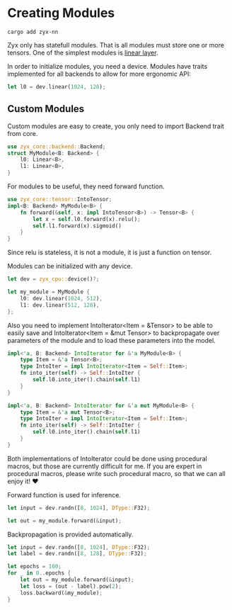 # Creating Modules

```shell
cargo add zyx-nn
```

Zyx only has statefull modules. That is all modules must store one or more tensors. One of the simplest modules
is [linear layer](https://docs.rs/zyx-nn/latest/zyx-nn/struct.Linear.html).

In order to initialize modules, you need a device. Modules have traits implemented for all backends to allow for more ergonomic API:
```rust
let l0 = dev.linear(1024, 128);
```

## Custom Modules

Custom modules are easy to create, you only need to import Backend trait from core.
```rust
use zyx_core::backend::Backend;
struct MyModule<B: Backend> {
    l0: Linear<B>,
    l1: Linear<B>,
}
```

For modules to be useful, they need forward function.
```rust
use zyx_core::tensor::IntoTensor;
impl<B: Backend> MyModule<B> {
    fn forward(&self, x: impl IntoTensor<B>) -> Tensor<B> {
        let x = self.l0.forward(x).relu();
        self.l1.forward(x).sigmoid()
    }
}
```
Since relu is stateless, it is not a module, it is just a function on tensor.

Modules can be initialized with any device.
```rust
let dev = zyx_cpu::device()?;

let my_module = MyModule {
    l0: dev.linear(1024, 512),
    l1: dev.linear(512, 128),
};
```

Also you need to implement IntoIterator<Item = &Tensor> to be able to easily save and IntoIterator<Item = &mut Tensor>
to backpropagate over parameters of the module and to load these parameters into the model.
```rust
impl<'a, B: Backend> IntoIterator for &'a MyModule<B> {
    type Item = &'a Tensor<B>;
    type IntoIter = impl IntoIterator<Item = Self::Item>;
    fn into_iter(self) -> Self::IntoIter {
        self.l0.into_iter().chain(self.l1)
    }
}

impl<'a, B: Backend> IntoIterator for &'a mut MyModule<B> {
    type Item = &'a mut Tensor<B>;
    type IntoIter = impl IntoIterator<Item = Self::Item>;
    fn into_iter(self) -> Self::IntoIter {
        self.l0.into_iter().chain(self.l1)
    }
}
```

Both implementations of IntoIterator could be done using procedural macros, but those are currently difficult for me. If you are expert
in procedural macros, please write such procedural macro, so that we can all enjoy it! ❤️

Forward function is used for inference.
```rust
let input = dev.randn([8, 1024], DType::F32);

let out = my_module.forward(&input);
```

Backpropagation is provided automatically.
```rust
let input = dev.randn([8, 1024], DType::F32);
let label = dev.randn([8, 128], DType::F32);

let epochs = 100;
for _ in 0..epochs {
    let out = my_module.forward(&input);
    let loss = (out - label).pow(2);
    loss.backward(&my_module);
}
```
